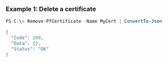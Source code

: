 ### Example 1: Delete a certificate
```powershell
PS C:\> Remove-PfCertificate -Name MyCert | ConvertTo-Json

{
  "Code": 200,
  "Data": {},
  "Status": "OK"
}
```

